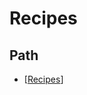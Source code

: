 # Recipes

## Path

- [[Recipes]]

[//begin]: # "Autogenerated link references for markdown compatibility"
[Recipes]: Recipes "Recipes"
[//end]: # "Autogenerated link references"

